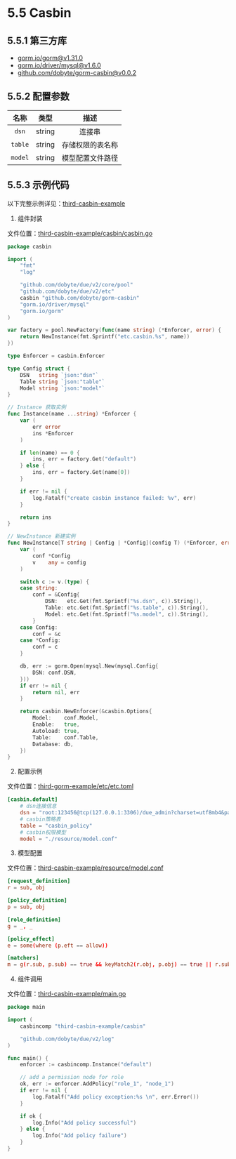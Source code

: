 # 5.5 Casbin

## 5.5.1 第三方库

- [gorm.io/gorm@v1.31.0](https://github.com/go-gorm/gorm)
- [gorm.io/driver/mysql@v1.6.0](https://github.com/go-gorm/mysql)
- [github.com/dobyte/gorm-casbin@v0.0.2](https://github.com/dobyte/gorm-casbin)

## 5.5.2 配置参数

|  名称 | 类型 | 描述 |
| :------:| :------: | :------: |
| `dsn` | string | 连接串 |
| `table` | string | 存储权限的表名称 |
| `model` | string | 模型配置文件路径 |

## 5.5.3 示例代码

以下完整示例详见：[third-casbin-example](https://github.com/dobyte/due-docs/tree/master/examples/third-casbin-example)

1. 组件封装

文件位置：[third-casbin-example/casbin/casbin.go](https://github.com/dobyte/due-docs/blob/master/examples/third-casbin-example/casbin/casbin.go)

```go
package casbin

import (
	"fmt"
	"log"

	"github.com/dobyte/due/v2/core/pool"
	"github.com/dobyte/due/v2/etc"
	casbin "github.com/dobyte/gorm-casbin"
	"gorm.io/driver/mysql"
	"gorm.io/gorm"
)

var factory = pool.NewFactory(func(name string) (*Enforcer, error) {
	return NewInstance(fmt.Sprintf("etc.casbin.%s", name))
})

type Enforcer = casbin.Enforcer

type Config struct {
	DSN   string `json:"dsn"`
	Table string `json:"table"`
	Model string `json:"model"`
}

// Instance 获取实例
func Instance(name ...string) *Enforcer {
	var (
		err error
		ins *Enforcer
	)

	if len(name) == 0 {
		ins, err = factory.Get("default")
	} else {
		ins, err = factory.Get(name[0])
	}

	if err != nil {
		log.Fatalf("create casbin instance failed: %v", err)
	}

	return ins
}

// NewInstance 新建实例
func NewInstance[T string | Config | *Config](config T) (*Enforcer, error) {
	var (
		conf *Config
		v    any = config
	)

	switch c := v.(type) {
	case string:
		conf = &Config{
			DSN:   etc.Get(fmt.Sprintf("%s.dsn", c)).String(),
			Table: etc.Get(fmt.Sprintf("%s.table", c)).String(),
			Model: etc.Get(fmt.Sprintf("%s.model", c)).String(),
		}
	case Config:
		conf = &c
	case *Config:
		conf = c
	}

	db, err := gorm.Open(mysql.New(mysql.Config{
		DSN: conf.DSN,
	}))
	if err != nil {
		return nil, err
	}

	return casbin.NewEnforcer(&casbin.Options{
		Model:    conf.Model,
		Enable:   true,
		Autoload: true,
		Table:    conf.Table,
		Database: db,
	})
}
```

2. 配置示例

文件位置：[third-gorm-example/etc/etc.toml](https://github.com/dobyte/due-docs/blob/master/examples/third-gorm-example/etc/etc.toml)

```toml
[casbin.default]
    # dsn连接信息
	dsn = "root:123456@tcp(127.0.0.1:3306)/due_admin?charset=utf8mb4&parseTime=True&loc=Local"
    # casbin策略表
	table = "casbin_policy"
	# casbin权限模型
	model = "./resource/model.conf"
```

3. 模型配置

文件位置：[third-casbin-example/resource/model.conf](https://github.com/dobyte/due-docs/blob/master/examples/third-casbin-example/resource/model.conf)

```conf
[request_definition]
r = sub, obj

[policy_definition]
p = sub, obj

[role_definition]
g = _, _

[policy_effect]
e = some(where (p.eft == allow))

[matchers]
m = g(r.sub, p.sub) == true && keyMatch2(r.obj, p.obj) == true || r.sub == "1"
```

4. 组件调用

文件位置：[third-casbin-example/main.go](https://github.com/dobyte/due-docs/blob/master/examples/third-casbin-example/main.go)

```go
package main

import (
	casbincomp "third-casbin-example/casbin"

	"github.com/dobyte/due/v2/log"
)

func main() {
	enforcer := casbincomp.Instance("default")

	// add a permission node for role
	ok, err := enforcer.AddPolicy("role_1", "node_1")
	if err != nil {
		log.Fatalf("Add policy exception:%s \n", err.Error())
	}

	if ok {
		log.Info("Add policy successful")
	} else {
		log.Info("Add policy failure")
	}
}
```